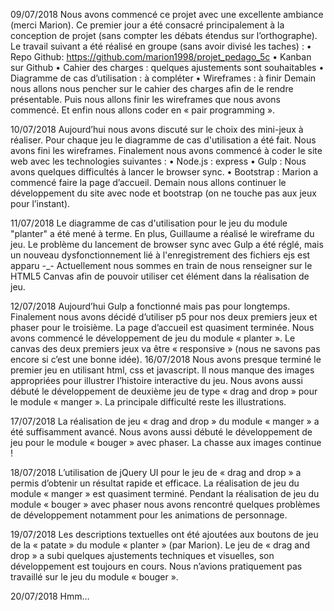 09/07/2018
Nous avons commencé ce projet avec une excellente ambiance (merci Marion). Ce premier jour a été consacré principalement à la conception de projet (sans compter les débats étendus sur l’orthographe).
Le travail suivant a été réalisé en groupe (sans avoir divisé les taches) :
•	Repo Github: https://github.com/marion1998/projet_pedago_5c
•	Kanban sur Github
•	Cahier des charges : quelques ajustements sont souhaitables
•	Diagramme de cas d’utilisation : à compléter
•	Wireframes : à finir
Demain nous allons nous pencher sur le cahier des charges afin de le rendre présentable. Puis nous allons finir les wireframes que nous avons commencé. Et enfin nous allons coder en « pair programming ».

10/07/2018
Aujourd’hui nous avons discuté sur le choix des mini-jeux à réaliser. Pour chaque jeu le diagramme de cas d'utilisation a été fait. Nous avons fini les wireframes. Finalement nous avons commencé à coder le site web avec les technologies suivantes :
•	Node.js : express
•	Gulp : Nous avons quelques difficultés à lancer le browser sync.
•	Bootstrap : Marion a commencé faire la page d’accueil.
Demain nous allons continuer le développement du site avec node et bootstrap (on ne touche pas aux jeux pour l’instant).

11/07/2018
Le diagramme de cas d'utilisation pour le jeu du module "planter" a été mené à terme. En plus, Guillaume a réalisé le wireframe du jeu.
Le problème du lancement de browser sync avec Gulp a été réglé, mais un nouveau dysfonctionnement lié à l'enregistrement des fichiers ejs est apparu -_-
Actuellement nous sommes en train de nous renseigner sur le HTML5 Canvas afin de pouvoir utiliser cet élément dans la réalisation de jeu.

12/07/2018
Aujourd’hui Gulp a fonctionné mais pas pour longtemps. 
Finalement nous avons décidé d’utiliser p5 pour nos deux premiers jeux et phaser pour le troisième. La page d’accueil est quasiment terminée. Nous avons commencé le développement de jeu du module « planter ». Le canvas des deux premiers jeux va être « responsive » (nous ne savons pas encore si c’est une bonne idée).
16/07/2018
Nous avons presque terminé le premier jeu en utilisant html, css et javascript. Il nous manque des images appropriées pour illustrer l’histoire interactive du jeu. 
Nous avons aussi débuté le développement de deuxième jeu de type « drag and drop » pour le module « manger ». 
La principale difficulté reste les illustrations.

17/07/2018
La réalisation de jeu « drag and drop » du module « manger » a été suffisamment avancé. Nous avons aussi débuté le développement de jeu pour le module « bouger » avec phaser. 
La chasse aux images continue !

18/07/2018
L’utilisation de jQuery UI pour le jeu de « drag and drop » a permis d’obtenir un résultat rapide et efficace. La réalisation de jeu du module « manger » est quasiment terminé. 
Pendant la réalisation de jeu du module « bouger » avec phaser nous avons rencontré quelques problèmes de développement notamment pour les animations de personnage. 

19/07/2018
Les descriptions textuelles ont été ajoutées aux boutons de jeu de la « patate » du module « planter » (par Marion).
Le jeu de « drag and drop » a subi quelques ajustements techniques et visuelles, son développement est toujours en cours.
Nous n’avions pratiquement pas travaillé sur le jeu du module « bouger ».

20/07/2018
Hmm…
